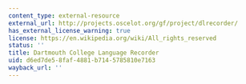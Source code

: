 ```yaml
---
content_type: external-resource
external_url: http://projects.oscelot.org/gf/project/dlrecorder/
has_external_license_warning: true
license: https://en.wikipedia.org/wiki/All_rights_reserved
status: ''
title: Dartmouth College Language Recorder
uid: d6ed7de5-8faf-4881-b714-5785810e7163
wayback_url: ''
---
```

